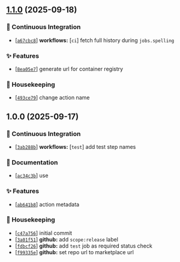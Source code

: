 ## [1.1.0](https://github.com/flex-development/ghr-url-action/compare/1.0.0...1.1.0) (2025-09-18)

### :robot: Continuous Integration

- [[`a67cbc8`](https://github.com/flex-development/ghr-url-action/commit/a67cbc8a36c751bd65b4bfaefdb4b8e314db79b4)] **workflows:** [`ci`] fetch full history during `jobs.spelling`

### :sparkles: Features

- [[`8ea05e7`](https://github.com/flex-development/ghr-url-action/commit/8ea05e74f44135b2ae3d605d47fa355ed16350e9)] generate url for container registry

### :house_with_garden: Housekeeping

- [[`493ce79`](https://github.com/flex-development/ghr-url-action/commit/493ce793fb4c5a1b3c999f93e0a28e67ad053b4a)] change action name

## 1.0.0 (2025-09-17)

### :robot: Continuous Integration

- [[`3ab288b`](https://github.com/flex-development/ghr-url-action/commit/3ab288bc74624357368457c16ee5d1cef58b1657)] **workflows:** [`test`] add test step names

### :pencil: Documentation

- [[`ac34c3b`](https://github.com/flex-development/ghr-url-action/commit/ac34c3b9f29316d31c4f6cd6418e72af8595c49f)] use

### :sparkles: Features

- [[`ab641b8`](https://github.com/flex-development/ghr-url-action/commit/ab641b8942a0f89d47d3ab4f23a9b227be744ae0)] action metadata

### :house_with_garden: Housekeeping

- [[`c47a756`](https://github.com/flex-development/ghr-url-action/commit/c47a7568fee323c10c404a7380d8638e8412ab9e)] initial commit
- [[`3a01f51`](https://github.com/flex-development/ghr-url-action/commit/3a01f51a0769e69010197332eeb88fa5f9232a6f)] **github:** add `scope:release` label
- [[`fdbcf26`](https://github.com/flex-development/ghr-url-action/commit/fdbcf2658daad3bc20e5e704315a3a79f02e15c7)] **github:** add `test` job as required status check
- [[`f99335e`](https://github.com/flex-development/ghr-url-action/commit/f99335e4d1a6d06a9c029c36a92a880b1d8a191b)] **github:** set repo url to marketplace url

